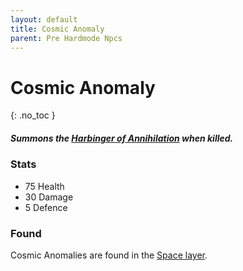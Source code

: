 ```yaml
---
layout: default
title: Cosmic Anomaly
parent: Pre Hardmode Npcs
---
```


# Cosmic Anomaly
{: .no_toc }

##### Summons the [Harbinger of Annihilation](https://ricklugtigheid.github.io/SupernovaMod/docs/npcs/bosses/harbinger_of_annihilation) when killed.

### Stats
- 75 Health
- 30 Damage
- 5 Defence

### Found
Cosmic Anomalies are found in the [Space layer](https://terraria.fandom.com/wiki/Space).
